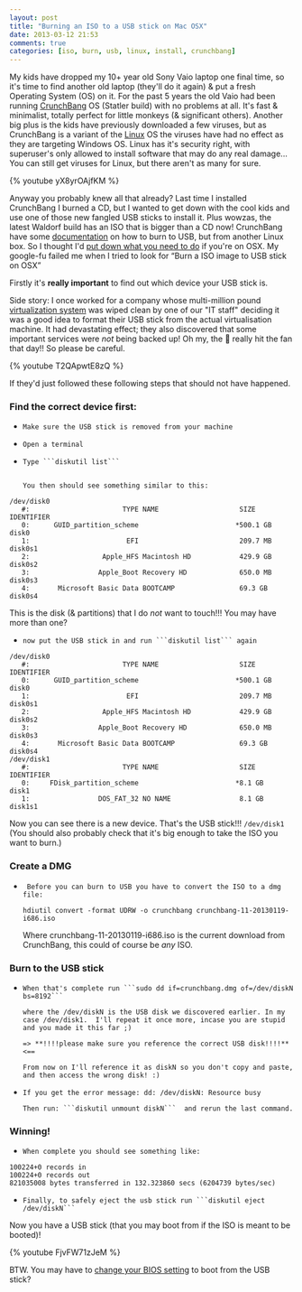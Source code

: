 ```yaml
---
layout: post
title: "Burning an ISO to a USB stick on Mac OSX"
date: 2013-03-12 21:53
comments: true
categories: [iso, burn, usb, linux, install, crunchbang]
---
```


My kids have dropped my 10+ year old Sony Vaio laptop one final time, so it's time to find another old laptop (they'll do it again) &amp; put a fresh Operating System (OS) on it.  For the past 5 years the old Vaio had been running [CrunchBang](http://crunchbang.org/) OS (Statler build) with no problems at all.  It's fast & minimalist, totally perfect for little monkeys (& significant others).  Another big plus is the kids have previously downloaded a few viruses, but as CrunchBang is a variant of the [Linux](https://en.wikipedia.org/wiki/Linux) OS the viruses have had no effect as they are targeting Windows OS.   Linux has it's security right, with superuser's only allowed to install software that may do any real damage...  You can still get viruses for Linux, but there aren't as many for sure.

{% youtube yX8yrOAjfKM %}

Anyway you probably knew all that already?  Last time I installed CrunchBang I burned a CD, but I wanted to get down with the cool kids and use one of those new fangled USB sticks to install it.  Plus wowzas, the latest Waldorf build has an ISO that is bigger than a CD now!  CrunchBang have some [documentation](http://crunchbang.org/forums/viewtopic.php?id=23267) on how to burn to USB, but from another Linux box.  So I thought I'd [put down what you need to do](http://imgs.xkcd.com/comics/tech_support_cheat_sheet.png) if you're on OSX.  My google-fu failed me when I tried to look for “Burn a ISO image to USB stick on OSX”

Firstly it's **really important** to find out which device your USB stick is.

Side story: I once worked for a company whose multi-million pound [virtualization system](https://en.wikipedia.org/wiki/VMware_ESX) was wiped clean by one of our "IT staff" deciding it was a good idea to format their USB stick from the actual virtualisation machine.  It had devastating effect; they also discovered that some important services were _not_ being backed up!  Oh my, the :shit: really hit the fan that day!!  So please be careful.

{% youtube T2QApwtE8zQ %}

If they'd just followed these following steps that should not have happened.

### Find the correct device first:

*     Make sure the USB stick is removed from your machine


*     Open a terminal

*     Type ```diskutil list```


      You then should see something similar to this:

```
/dev/disk0
   #:                       TYPE NAME                    SIZE       IDENTIFIER
   0:      GUID_partition_scheme                        *500.1 GB   disk0
   1:                        EFI                         209.7 MB   disk0s1
   2:                  Apple_HFS Macintosh HD            429.9 GB   disk0s2
   3:                 Apple_Boot Recovery HD             650.0 MB   disk0s3
   4:       Microsoft Basic Data BOOTCAMP                69.3 GB    disk0s4
```

  This is the disk (&amp; partitions) that I do *not* want to touch!!!  You may have more than one?

*     now put the USB stick in and run ```diskutil list``` again

```
/dev/disk0
   #:                       TYPE NAME                    SIZE       IDENTIFIER
   0:      GUID_partition_scheme                        *500.1 GB   disk0
   1:                        EFI                         209.7 MB   disk0s1
   2:                  Apple_HFS Macintosh HD            429.9 GB   disk0s2
   3:                 Apple_Boot Recovery HD             650.0 MB   disk0s3
   4:       Microsoft Basic Data BOOTCAMP                69.3 GB    disk0s4
/dev/disk1
   #:                       TYPE NAME                    SIZE       IDENTIFIER
   0:     FDisk_partition_scheme                        *8.1 GB     disk1
   1:                 DOS_FAT_32 NO NAME                 8.1 GB     disk1s1
```


Now you can see there is a new device.  That's the USB stick!!!  ```/dev/disk1```  (You should also probably check that it's big enough to take the ISO you want to burn.)

###  Create a DMG

*      Before you can burn to USB you have to convert the ISO to a dmg file:

  ```hdiutil convert -format UDRW -o crunchbang crunchbang-11-20130119-i686.iso```

    Where crunchbang-11-20130119-i686.iso is the current download from CrunchBang, this could of course be *any* ISO.

###   Burn to the USB stick

*     When that's complete run ```sudo dd if=crunchbang.dmg of=/dev/diskN bs=8192```

      where the /dev/diskN is the USB disk we discovered earlier. In my case /dev/disk1.  I'll repeat it once more, incase you are stupid and you made it this far ;)

      => **!!!!please make sure you reference the correct USB disk!!!!** <==

      From now on I'll reference it as diskN so you don't copy and paste, and then access the wrong disk! :)

*     If you get the error message: dd: /dev/diskN: Resource busy

      Then run: ```diskutil unmount diskN```  and rerun the last command.

### Winning!

*     When complete you should see something like:

```
100224+0 records in
100224+0 records out
821035008 bytes transferred in 132.323860 secs (6204739 bytes/sec)
```

*     Finally, to safely eject the usb stick run ```diskutil eject /dev/diskN```

Now you have a USB stick (that you may boot from if the ISO is meant to be booted)!

{% youtube FjvFW71zJeM %}

BTW. You may have to [change your BIOS setting](https://duckduckgo.com/?q=how+to+get+into+bios+) to boot from the USB stick?






